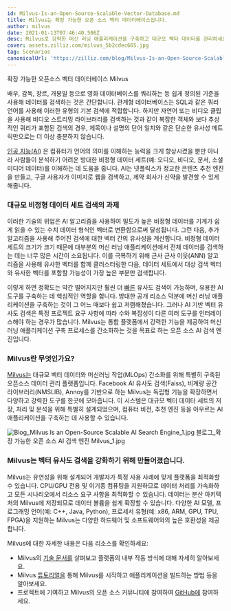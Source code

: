 ```yaml
---
id: Milvus-Is-an-Open-Source-Scalable-Vector-Database.md
title: Milvus는 확장 가능한 오픈 소스 벡터 데이터베이스입니다.
author: milvus
date: 2021-01-13T07:46:40.506Z
desc: Milvus로 강력한 머신 러닝 애플리케이션을 구축하고 대규모 벡터 데이터를 관리하세요.
cover: assets.zilliz.com/milvus_5b2cdec665.jpg
tag: Scenarios
canonicalUrl: 'https://zilliz.com/blog/Milvus-Is-an-Open-Source-Scalable-Vector-Database'
---
```

<custom-h1>확장 가능한 오픈소스 벡터 데이터베이스 Milvus</custom-h1><p>배우, 감독, 장르, 개봉일 등으로 영화 데이터베이스를 쿼리하는 등 쉽게 정의된 기준을 사용해 데이터를 검색하는 것은 간단합니다. 관계형 데이터베이스는 SQL과 같은 쿼리 언어를 사용해 이러한 유형의 기본 검색에 적합합니다. 하지만 자연어 또는 비디오 클립을 사용해 비디오 스트리밍 라이브러리를 검색하는 것과 같이 복잡한 객체와 보다 추상적인 쿼리가 포함된 검색의 경우, 제목이나 설명의 단어 일치와 같은 단순한 유사성 메트릭만으로는 더 이상 충분하지 않습니다.</p>
<p><a href="https://medium.com/unstructured-data-service/the-easiest-way-to-search-among-1-billion-image-vectors-d6faf72e361f#d62b">인공 지능(AI)</a> 은 컴퓨터가 언어의 의미를 이해하는 능력을 크게 향상시켰을 뿐만 아니라 사람들이 분석하기 어려운 방대한 비정형 데이터 세트(예: 오디오, 비디오, 문서, 소셜 미디어 데이터)를 이해하는 데 도움을 줍니다. AI는 넷플릭스가 정교한 콘텐츠 추천 엔진을 만들고, 구글 사용자가 이미지로 웹을 검색하고, 제약 회사가 신약을 발견할 수 있게 해줍니다.</p>
<h3 id="The-challenge-of-searching-large-unstructured-datasets" class="common-anchor-header">대규모 비정형 데이터 세트 검색의 과제</h3><p>이러한 기술의 위업은 AI 알고리즘을 사용하여 밀도가 높은 비정형 데이터를 기계가 쉽게 읽을 수 있는 수치 데이터 형식인 벡터로 변환함으로써 달성됩니다. 그런 다음, 추가 알고리즘을 사용해 주어진 검색에 대한 벡터 간의 유사성을 계산합니다. 비정형 데이터 세트의 크기가 크기 때문에 대부분의 머신 러닝 애플리케이션에서 전체 데이터를 검색하는 데는 너무 많은 시간이 소요됩니다. 이를 극복하기 위해 근사 근사 이웃(ANN) 알고리즘을 사용해 유사한 벡터를 함께 클러스터링한 다음, 데이터 세트에서 대상 검색 벡터와 유사한 벡터를 포함할 가능성이 가장 높은 부분만 검색합니다.</p>
<p>이렇게 하면 정확도는 약간 떨어지지만 훨씬 더 <a href="https://medium.com/unstructured-data-service/how-to-choose-an-index-in-milvus-4f3d15259212#7a9a">빠른</a> 유사도 검색이 가능하며, 유용한 AI 도구를 구축하는 데 핵심적인 역할을 합니다. 방대한 공개 리소스 덕분에 머신 러닝 애플리케이션을 구축하는 것이 그 어느 때보다 쉽고 저렴해졌습니다. 그러나 AI 기반 벡터 유사도 검색은 특정 프로젝트 요구 사항에 따라 수와 복잡성이 다른 여러 도구를 인터레이스해야 하는 경우가 많습니다. Milvus는 통합 플랫폼에서 강력한 기능을 제공하여 머신 러닝 애플리케이션 구축 프로세스를 간소화하는 것을 목표로 하는 오픈 소스 AI 검색 엔진입니다.</p>
<h3 id="What-is-Milvus" class="common-anchor-header">Milvus란 무엇인가요?</h3><p><a href="https://milvus.io/">Milvus는</a> 대규모 벡터 데이터와 머신러닝 작업(MLOps) 간소화를 위해 특별히 구축된 오픈소스 데이터 관리 플랫폼입니다. Facebook AI 유사도 검색(Faiss), 비계량 공간 라이브러리(NMSLIB), Annoy를 기반으로 하는 Milvus는 독립형 기능을 확장하면서 다양하고 강력한 도구를 한곳에 모아줍니다. 이 시스템은 대규모 벡터 데이터 세트의 저장, 처리 및 분석을 위해 특별히 설계되었으며, 컴퓨터 비전, 추천 엔진 등을 아우르는 AI 애플리케이션을 구축하는 데 사용할 수 있습니다.</p>
<p>
  
   <span class="img-wrapper"> <img translate="no" src="https://assets.zilliz.com/Blog_Milvus_Is_an_Open_Source_Scalable_AI_Search_Engine_1_997255eb27.jpg" alt="Blog_Milvus Is an Open-Source Scalable AI Search Engine_1.jpg" class="doc-image" id="blog_milvus-is-an-open-source-scalable-ai-search-engine_1.jpg" />
   </span> <span class="img-wrapper"> <span>블로그_확장 가능한 오픈 소스 AI 검색 엔진 Milvus_1.jpg</span> </span></p>
<h3 id="Milvus-was-made-to-power-vector-similarity-search" class="common-anchor-header">Milvus는 벡터 유사도 검색을 강화하기 위해 만들어졌습니다.</h3><p>Milvus는 유연성을 위해 설계되어 개발자가 특정 사용 사례에 맞게 플랫폼을 최적화할 수 있습니다. CPU/GPU 전용 및 이기종 컴퓨팅을 지원하므로 데이터 처리를 가속화하고 모든 시나리오에서 리소스 요구 사항을 최적화할 수 있습니다. 데이터는 분산 아키텍처의 Milvus에 저장되므로 데이터 볼륨을 쉽게 확장할 수 있습니다. 다양한 AI 모델, 프로그래밍 언어(예: C++, Java, Python), 프로세서 유형(예: x86, ARM, GPU, TPU, FPGA)을 지원하는 Milvus는 다양한 하드웨어 및 소프트웨어와의 높은 호환성을 제공합니다.</p>
<p>Milvus에 대한 자세한 내용은 다음 리소스를 확인하세요:</p>
<ul>
<li>Milvus의 <a href="https://milvus.io/">기술 문서를</a> 살펴보고 플랫폼의 내부 작동 방식에 대해 자세히 알아보세요.</li>
<li>Milvus <a href="https://tutorials.milvus.io/">튜토리얼을</a> 통해 Milvus를 시작하고 애플리케이션을 빌드하는 방법 등을 알아보세요.</li>
<li>프로젝트에 기여하고 Milvus의 오픈 소스 커뮤니티에 참여하여 <a href="https://github.com/milvus-io">GitHub에</a> 참여하세요.</li>
</ul>
